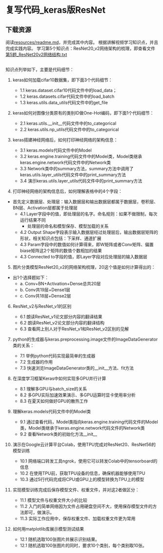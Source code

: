# 复写代码_keras版ResNet

## 下载资源
阅读[resources/readme.md](resources/)，并完成其中内容。
根据讲解视频学习知识点，并且完成实践内容。
学习第5个知识点：ResNet20_v2网络架构的梳理，即查看文件[第5题_ResNet20v2网络结构.txt](第5题_ResNet20v2网络结构.txt)

## 
知识点列举如下，主要是代码细节：
1. keras如何加载cifar10数据集，即下面3个代码细节：
    * 1.1 keras.dataset.cifar10代码文件中的load_data；
    * 1.2 keras.datasets.cifar代码文件中的load_batch
    * 1.3 keras.utils.data_utils代码文件中的get_file
    
2. keras如何对图像分类原有的类别ID做One-Hot编码，即下面1个代码细节：
    * 2.1 keras.utils.__init__代码文件中的to_categorical
    * 2.2 keras.utils.np_utils代码文件中的to_categorical

3. keras搭建神经网络后，如何打印神经网络的架构信息：
    * 3.1 keras.models代码文件中的Model
    * 3.2 keras.engine.training代码文件中的Model类，Model类继承keras.engine.network代码文件中的Network类
    * 3.3 Network类中的summary方法，summary方法中调用了keras.utils.layer_utils代码文件中的print_summary方法
    * 3.4 演示keras.utils.layer_utils代码文件中的print_summary方法

4. 打印神经网络的架构信息后，如何理解表格中的4个字段：
* 首先定义数据层、处理层：输入数据层和输出数据层都属于数据层，卷积层、BN层、Activation层都属于处理层
    * 4.1 Layer字段中的值，即处理层的名字。命名规则：如果不做限制，每次运行结果不同
        * 处理层的命名和模型保存、模型加载的关系
    * 4.2 Output Shape字段表示输入数据层经过处理层后，输出数据层矩阵的形状，相关知识点包括：下采样、通道扩展
    * 4.3 Param字段中的数值如何计算得来，即W矩阵或者Conv矩阵、偏置biase矩阵这2个矩阵的数值个数相加的结果
    * 4.3 Connected to字段的值，即Layer字段对应处理层的输入数据层

5. 图片分类模型ResNet20_v2的网络架构梳理，20这个值是如何计算得出的：
* 出1个选择题如下：
    * a. Conv+BN+Activation+Dense总共20层
    * b. Conv共19层+Dense1层
    * c. Conv共18层+Dense2层
    
6. ResNet_v2与ResNet_v1的区别
    * 6.1 朗读ResNet_v1论文部分内容的翻译结果
    * 6.2 朗读ResNet_v2论文部分内容的翻译结构
    * 6.3 查看网上别人对于ResNet_v1和ResNet_v2区别的见解
    
7. python的生成器与keras.preprocessing.image文件的ImageDataGenerator类的关系：
    * 7.1 举例python代码实现最简单的生成器
    * 7.2 生成器的作用
    * 7.3 快速浏览ImageDataGenerator类的__init__方法、fit方法
    
8. 在深度学习框架Keras中如何实现多GPU并行计算 
    * 8.1 理解多GPU与batch_size的关系
    * 8.2 多GPU实际加速效果演示、多GPU运算时显卡使用率分析
    * 8.3 在夏天如何做好GPU的散热工作
    
9. 理解keras.models代码文件中的Model类
    * 9.1 通过查看代码，Model类指向keras.engine.training代码文件的Model类，Model类继承于keras.engine.network代码文件的Network类
    * 9.2 查看Network类的初始化方法__init__
    
10. 演示在Google云计算平台Colab，使用TPU完成对ResNet20、ResNet56的模型训练 
    * 10.1 网络端口转发工具ngrok，使用它可以转发Colab中的tensorboard的信息
    * 10.2 在使用TPU前，获取TPU设备的信息，确保机器能够使用TPU
    * 10.3 通过5行代码完成将CPU或GPU上的模型转换为TPU上的模型

11. 实现模型训练完成后保存模型文件、权重文件，并对这2者做区分：
    * 11.1 模型文件与权重文件大小的比较
    * 11.2 入门的简单网络因为文件占用硬盘空间不大，使用保存模型文件的方法即可，做演示。
    * 11.3 实际工作应用中，保存权重文件、加载权重文件更为常用
    
12. 如何用matplotlib库展示模型测试结果   
    * 12.1 随机选取100张图片并展示识别结果。
    * 12.1 随机选取100张图片的同时，要求10个类别，每个类别取10张。
    
